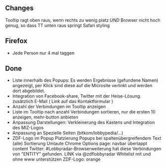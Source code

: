 Changes
-----
Tooltip ragt oben raus, wenn rechts zu wenig platz _UND_ Browser nicht hoch genug, so dass TT unten raus springt
Safari styling

Firefox
-------
- Jede Person nur 4 mal taggen

Done
------
- Liste innerhalb des Popups: Es werden Ergebnisse (gefundene Namen) angezeigt, per Klick sind diese auf die Microsite verlinkt und werden dort abgebildet.
- Integration von Facebook-share, Twitter mit der Heise-Lösung. zusätzlich E-Mail ( Link auf das Kontaktformular )
- Anzahl der Verbindungen im Tooltip anzeigen
- Liste im Tooltip nach anzahl Verbindungen sortieren, nur die ersten 10 anzeigen, mehr-button anbieten
- Anpassung Darstellungen: Verkleinerung des Kastens und Integration des MIZ-Logos
- Anpassung an Spezielle Seiten (bitkom/lobbypedia/...)
- ZDF-Logo im Popup
Platzierung Popups bei spaltenübergreifendem Text (alle)
Sortierung Umlaute
Chrome Options page: navbar überlappt content
Twitter: #Lobbyradar-Browserweiterung hat diese Verbindungen von "ENTITY" gefunden. LINK via @zdflobbyradar
Whitelist mit und ohne www unterstützen
ZDF-Logo: orange
